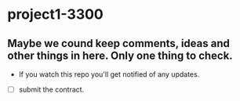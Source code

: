 # project1-3300

## Maybe we cound keep comments, ideas and other things in here. Only one thing to check.

- If you watch this repo you'll get notified of any updates. 

- [ ] submit the contract.
